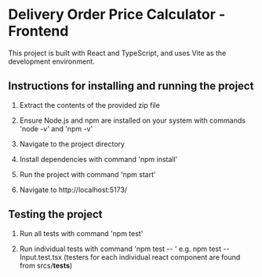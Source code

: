 # Delivery Order Price Calculator - Frontend

This project is built with React and TypeScript, and uses Vite as the development environment.

## Instructions for installing and running the project 

1. Extract the contents of the provided zip file

2. Ensure Node.js and npm are installed on your system with commands 'node -v' and 'npm -v'

3. Navigate to the project directory

4. Install dependencies with command 'npm install'

5. Run the project with command 'npm start'

6. Navigate to http://localhost:5173/


## Testing the project

1. Run all tests with command 'npm test'

2. Run individual tests with command 'npm test -- <testfile>' e.g. npm test -- Input.test.tsx (testers for each individual react component are found from srcs/__tests__)

